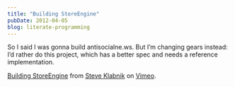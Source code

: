 ```yaml
---
title: "Building StoreEngine"
pubDate: 2012-04-05
blog: literate-programming
---
```



So I said I was gonna build antisocialne.ws. But I’m changing gears instead: I’d rather do this project, which has a better spec and needs a reference implementation.

[Building StoreEngine](http://vimeo.com/39850969) from [Steve Klabnik](http://vimeo.com/steveklabnik) on [Vimeo](http://vimeo.com/).
